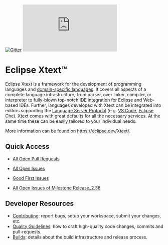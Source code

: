 [![Gitter](https://badges.gitter.im/eclipse/xtext.svg)](https://gitter.im/eclipse/xtext?utm_source=badge&utm_medium=badge&utm_campaign=pr-badge) [![Eclipse Chat](https://img.shields.io/matrix/xtext:matrix.eclipse.org)](https://chat.eclipse.org/#/room/#xtext:matrix.eclipse.org)

# Eclipse Xtext™

Eclipse Xtext is a framework for the development of programming languages and [domain-specific languages](https://en.wikipedia.org/wiki/Domain-specific_language). It covers all aspects of a complete language infrastructure, from parser, over linker, compiler, or interpreter to fully-blown top-notch IDE integration for Eclipse and Web-based IDEs. Further, languages developed with Xtext can be integrated into editors supporting the [Language Server Protocol](https://github.com/Microsoft/language-server-protocol) (e.g. [VS Code](https://code.visualstudio.com/), [Eclipse Che](https://www.eclipse.org/che/)). Xtext comes with great defaults for all the necessary services. At the same time these can be easily tailored to your individual needs.

More information can be found on https://eclipse.dev/Xtext/.

## Quick Access

- [All Open Pull Requests](https://github.com/search?utf8=%E2%9C%93&q=is%3Apr+is%3Aopen+repo%3Aeclipse%2Fxtext+repo%3Aeclipse%2Fxtext-website+&type=issues)
- [All Open Issues](https://github.com/search?utf8=%E2%9C%93&q=is%3Aissue+is%3Aopen+repo%3Aeclipse%2Fxtext+repo%3Aeclipse%2Fxtext-website&type=issues&ref=searchresultsopen+repo%3Aeclipse%2Fxtext+repo%3Aeclipse%2Fxtext-website)
- [Good First Issues](https://github.com/search?utf8=%E2%9C%93&q=is%3Aissue+is%3Aopen+repo%3Aeclipse%2Fxtext+repo%3Aeclipse%2Fxtext-website+label%3A%22good+first+issue%22&type=issues)

- [All Open Issues of Milestone Release_2.38](https://github.com/search?utf8=%E2%9C%93&q=is%3Aissue+milestone%3ARelease_2.38+is%3Aopen+repo%3Aeclipse-xtext%2Fxtext+repo%3Aeclipse-xtext%2Fxtext-website&type=issues)

## Developer Resources

- [Contributing](CONTRIBUTING.md): report bugs, setup your workspace, submit your changes, etc.
- [Quality Guidelines](QUALITY_GUIDELINES.md): how to craft high-quality code changes, commits and pull-requests.
- [Builds](Builds.md): details about the build infrastructure and release process.
